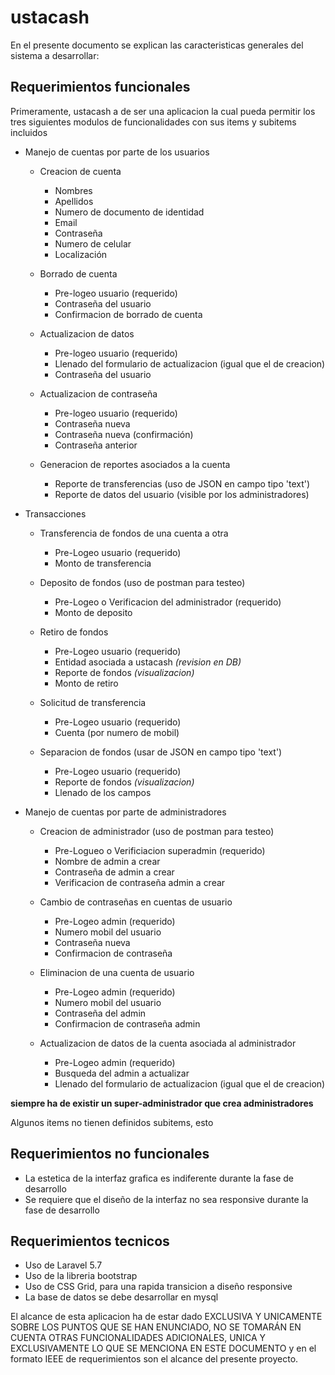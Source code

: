 # ustacash

En el presente documento se explican las caracteristicas generales del sistema a desarrollar:

## Requerimientos funcionales

Primeramente, ustacash a de ser una aplicacion la cual pueda permitir los tres siguientes modulos de funcionalidades con sus items y subitems incluidos

+ Manejo de cuentas por parte de los usuarios
    + Creacion de cuenta
        + Nombres
        + Apellidos
        + Numero de documento de identidad
        + Email
        + Contraseña
        + Numero de celular
        + Localización

    + Borrado de cuenta
        + Pre-logeo usuario (requerido)
        + Contraseña del usuario
        + Confirmacion de borrado de cuenta

    + Actualizacion de datos
        + Pre-logeo usuario (requerido)
        + Llenado del formulario de actualizacion (igual que el de creacion)
        + Contraseña del usuario

    + Actualizacion de contraseña
        + Pre-logeo usuario (requerido)
        + Contraseña nueva
        + Contraseña nueva (confirmación)
        + Contraseña anterior

    + Generacion de reportes asociados a la cuenta
        + Reporte de transferencias (uso de JSON en campo tipo 'text')
        + Reporte de datos del usuario (visible por los administradores)
        
+ Transacciones
    + Transferencia de fondos de una cuenta a otra
        + Pre-Logeo usuario (requerido)
        + Monto de transferencia

    + Deposito de fondos (uso de postman para testeo)
        + Pre-Logeo o Verificacion del administrador (requerido)
        + Monto de deposito
    
    + Retiro de fondos
        + Pre-Logeo usuario (requerido)
        + Entidad asociada a ustacash *(revision en DB)*
        + Reporte de fondos *(visualizacion)*
        + Monto de retiro
    
    + Solicitud de transferencia
        + Pre-Logeo usuario (requerido)
        + Cuenta (por numero de mobil)
    
    + Separacion de fondos (usar de JSON en campo tipo 'text')
        + Pre-Logeo usuario (requerido)
        + Reporte de fondos *(visualizacion)*
        + Llenado de los campos

+ Manejo de cuentas por parte de administradores
    + Creacion de administrador (uso de postman para testeo)
        + Pre-Logueo o Verificiacion superadmin (requerido)
        + Nombre de admin a crear
        + Contraseña de admin a crear
        + Verificacion de contraseña admin a crear
        
    + Cambio de contraseñas en cuentas de usuario
        + Pre-Logeo admin (requerido)
        + Numero mobil del usuario
        + Contraseña nueva
        + Confirmacion de contraseña
        
    + Eliminacion de una cuenta de usuario
        + Pre-Logeo admin (requerido)
        + Numero mobil del usuario
        + Contraseña del admin
        + Confirmacion de contraseña admin
        
    + Actualizacion de datos de la cuenta asociada al administrador
        + Pre-Logeo admin (requerido)
        + Busqueda del admin a actualizar
        + Llenado del formulario de actualizacion (igual que el de creacion)

**siempre ha de existir un super-administrador que crea administradores**

Algunos items no tienen definidos subitems, esto 

## Requerimientos no funcionales

- La estetica de la interfaz grafica es indiferente durante la fase de desarrollo
- Se requiere que el diseño de la interfaz no sea responsive durante la fase de desarrollo

## Requerimientos tecnicos

- Uso de Laravel 5.7
- Uso de la libreria bootstrap
- Uso de CSS Grid, para una rapida transicion a diseño responsive
- La base de datos se debe desarrollar en mysql

El alcance de esta aplicacion ha de estar dado EXCLUSIVA Y UNICAMENTE SOBRE LOS PUNTOS QUE SE HAN ENUNCIADO, NO SE TOMARÁN EN CUENTA OTRAS FUNCIONALIDADES ADICIONALES, UNICA Y EXCLUSIVAMENTE LO QUE SE MENCIONA EN ESTE DOCUMENTO y en el formato IEEE de requerimientos son el alcance del presente proyecto.
